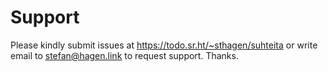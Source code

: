 # Support

Please kindly submit issues at https://todo.sr.ht/~sthagen/suhteita or write email to stefan@hagen.link to request support. Thanks.
